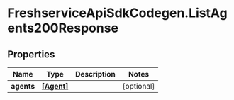 # FreshserviceApiSdkCodegen.ListAgents200Response

## Properties

| Name       | Type                    | Description | Notes      |
| ---------- | ----------------------- | ----------- | ---------- |
| **agents** | [**[Agent]**](Agent.md) |             | [optional] |
